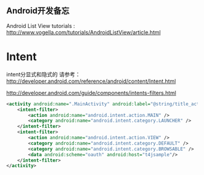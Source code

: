 Android开发备忘
--------

Android List View tutorials : http://www.vogella.com/tutorials/AndroidListView/article.html




# Intent 

intent分显式和隐式的
请参考：     
http://developer.android.com/reference/android/content/Intent.html

http://developer.android.com/guide/components/intents-filters.html



```xml
<activity android:name=".MainActivity" android:label="@string/title_activity_main" >
    <intent-filter>
        <action android:name="android.intent.action.MAIN" />
        <category android:name="android.intent.category.LAUNCHER" />
    </intent-filter>
    <intent-filter>
        <action android:name="android.intent.action.VIEW" />
        <category android:name="android.intent.category.DEFAULT" />
        <category android:name="android.intent.category.BROWSABLE" />
        <data android:scheme="oauth" android:host="t4jsample"/>
    </intent-filter>
</activity>
```
